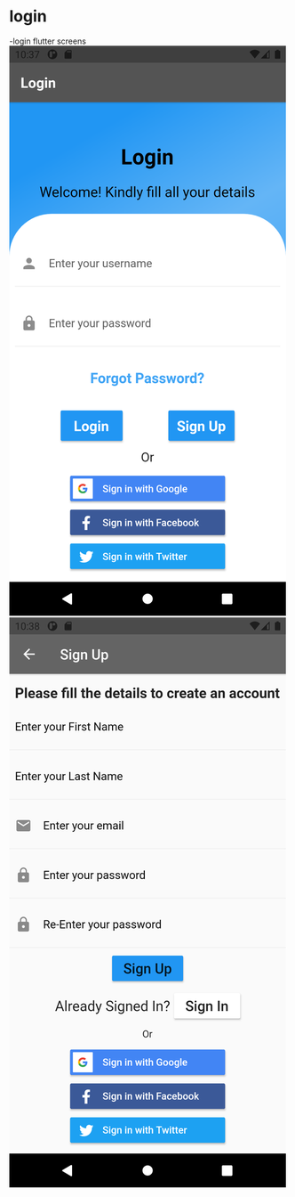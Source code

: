 # login

-login flutter screens
![alt text](ss\Screenshot_1620407277.png)
![alt text](ss\Screenshot_1620407284.png)

